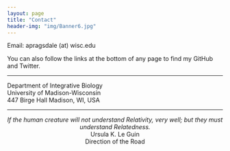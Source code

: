 ```yaml
---
layout: page
title: "Contact"
header-img: "img/Banner6.jpg"
---
```


Email: apragsdale (at) wisc.edu

You can also follow the links at the bottom of any page to find my GitHub and
Twitter.

---

Department of Integrative Biology  
University of Madison-Wisconsin  
447 Birge Hall
Madison, WI, USA

---

<p style="text-align: center"><i>If the human creature will not understand Relativity, very  well; but they must understand Relatedness.</i><br>
Ursula K. Le Guin<br>Direction of the Road
</p>

